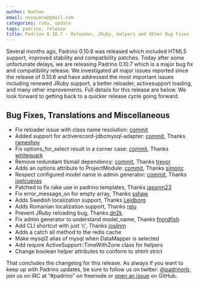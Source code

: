 ```yaml
---
author: Nathan
email: nesquena@gmail.com
categories: ruby, update
tags: padrino, release
title: Padrino 0.10.7 - Reloader, JRuby, Helpers and Other Bug Fixes
---
```


Several months ago, Padrino 0.10.6 was released which included HTML5 support, improved stability and compatibility patches. Today after some unfortunate delays, we are releasing Padrino 0.10.7 which is a major bug fix and compatibility release. We investigated all major issues reported since the release of 0.10.6 and have addressed the most important issues including renewed JRuby support, a better reloader, activesupport loading, and many other improvements. Full details for this release are below. We look forward to getting back to a quicker release cycle going forward.

<break>

## Bug Fixes, Translations and Miscellaneous

-   Fix reloader issue with class name resolution: [commit](https://github.com/padrino/padrino-framework/commit/5c2623e6ecfaefe0c7cc238fc18319197c15b610)
-   Added support for activerecord-jdbcmysql-adapter: [commit](https://github.com/padrino/padrino-framework/commit/c22420c4f7f1f27b1a4c719db0fc4b221ba3dc26), Thanks [rameshpy](https://github.com/rameshpy)
-   Fix options\_for\_select result in a corner case: [commit](https://github.com/padrino/padrino-framework/commit/caf54927ac3e305ada8e9139b17db8eb3db83e0d), Thanks [whitequark](https://github.com/whitequark)
-   Remove redundant tlsmail dependency: [commit](https://github.com/padrino/padrino-framework/commit/165743e7a11fc7f889759c0b128f3020ce1fcece), Thanks [trevor](https://github.com/trevor)
-   Adds an options attribute to ProjectModule: [commit](https://github.com/padrino/padrino-framework/commit/35844fc3aa3a64050c3eadddda6b4f54aee0aa3c), Thanks [simonc](https://github.com/simonc)
-   Respect configured model name in admin generator: [commit](https://github.com/padrino/padrino-framework/commit/3f7081db8573b472c41fca831241f78fae97ad37), Thanks [joelcuevas](https://github.com/joelcuevas)
-   Patched to fix rake use in padrino templates, Thanks [jasonm23](https://github.com/jasonm23)
-   Fix error\_message\_on for empty array, Thanks [sshaw](https://github.com/sshaw)
-   Adds Swedish localization support, Thanks [Lejdborg](https://github.com/Lejdborg)
-   Adds Romanian localization support, Thanks [relu](https://github.com/relu)
-   Prevent JRuby reloading bug, Thanks [dn2k](https://github.com/dn2k)
-   Fix admin generator to understand model\_name, Thanks [fnordfish](https://github.com/fnordfish)
-   Add CLI shortcut with just ‘c’, Thanks [joslinm](https://github.com/joslinm)
-   Adds a catch all method to the redis cache
-   Make mysql2 alias of mysql when DataMapper is selected
-   Add require ActiveSupport::TimeWithZone class for helpers
-   Change boolean helper attributes to conform to xhtml strict

That concludes the changelog for this release. As always if you want to keep up with Padrino updates, be sure to follow us on twitter: [@padrinorb](http://twitter.com/#!/padrinorb), join us on IRC at “\#padrino” on freenode or [open an issue](https://github.com/padrino/padrino-framework/issues) on GitHub.
